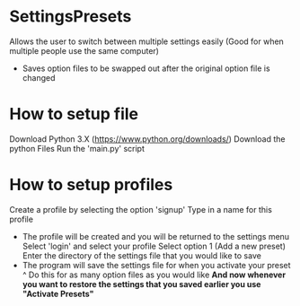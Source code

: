 # SettingsPresets
Allows the user to switch between multiple settings easily (Good for when multiple people use the same computer)
* Saves option files to be swapped out after the original option file is changed

# How to setup file
Download Python 3.X (https://www.python.org/downloads/)
Download the python Files
Run the 'main.py' script

# How to setup profiles
Create a profile by selecting the option 'signup'
Type in a name for this profile
* The profile will be created and you will be returned to the settings menu
Select 'login' and select your profile
Select option 1 (Add a new preset)
Enter the directory of the settings file that you would like to save
* The program will save the settings file for when you activate your preset
^ Do this for as many option files as you would like
**And now whenever you want to restore the settings that you saved earlier you use "Activate Presets"**
